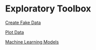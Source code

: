 # Exploratory Toolbox

[Create Fake Data](https://nbviewer.jupyter.org/github/pmleffers/Exploratory_Toolbox/blob/master/Fake%20Data.ipynb)

[Plot Data](https://nbviewer.jupyter.org/github/pmleffers/Exploratory_Toolbox/blob/master/Plot%20Data.ipynb)

[Machine Learning Models](https://nbviewer.ipython.org/github/pmleffers/Exploratory_Toolbox/blob/df45d233db699762b7025fddf8ff38f67c3ca8a2/Machine%20Learning%20Models.ipynb)
